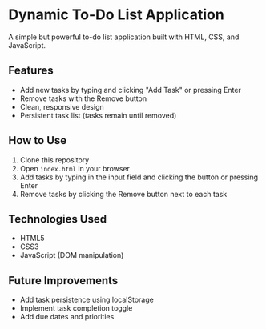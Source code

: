 # Dynamic To-Do List Application

A simple but powerful to-do list application built with HTML, CSS, and JavaScript.

## Features
- Add new tasks by typing and clicking "Add Task" or pressing Enter
- Remove tasks with the Remove button
- Clean, responsive design
- Persistent task list (tasks remain until removed)

## How to Use
1. Clone this repository
2. Open `index.html` in your browser
3. Add tasks by typing in the input field and clicking the button or pressing Enter
4. Remove tasks by clicking the Remove button next to each task

## Technologies Used
- HTML5
- CSS3
- JavaScript (DOM manipulation)

## Future Improvements
- Add task persistence using localStorage
- Implement task completion toggle
- Add due dates and priorities